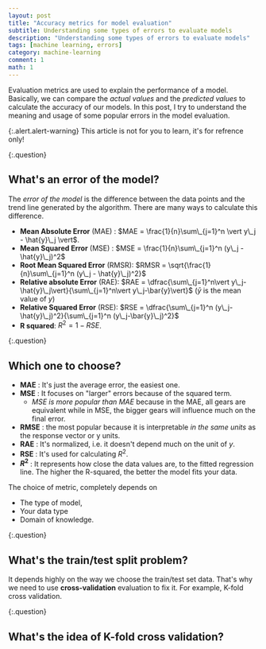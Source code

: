 ```yaml
---
layout: post
title: "Accuracy metrics for model evaluation"
subtitle: Understanding some types of errors to evaluate models
description: "Understanding some types of errors to evaluate models"
tags: [machine learning, errors]
category: machine-learning
comment: 1
math: 1
---
```


Evaluation metrics are used to explain the performance of a model. Basically, we can compare the *actual values* and the *predicted values* to calculate the accuracy of our models. In this post, I try to understand the meaning and usage of some popular errors in the model evaluation.

{:.alert.alert-warning}
This article is not for you to learn, it's for refrence only!

{:.question}
## What's an error of the model?

The *error of the model* is the difference between the data points and the trend line generated by the algorithm. There are many ways to calculate this difference.

- **Mean Absolute Error** (MAE) : $MAE = \frac{1}{n}\sum\_{j=1}^n \vert y\_j - \hat{y}\_j \vert$.
- **Mean Squared Error** (MSE) : $MSE = \frac{1}{n}\sum\_{j=1}^n (y\_j - \hat{y}\_j)^2$
- **Root Mean Squared Error** (RMSR): $RMSR = \sqrt{\frac{1}{n}\sum\_{j=1}^n (y\_j - \hat{y}\_j)^2}$
- **Relative absolute Error** (RAE): $RAE = \dfrac{\sum\_{j=1}^n\vert y\_j-\hat{y}\_j\vert}{\sum\_{j=1}^n\vert y\_j-\bar{y}\vert}$ ($\bar{y}$ is the mean value of $y$)
- **Relative Squared Error** (RSE): $RSE = \dfrac{\sum\_{j=1}^n (y\_j-\hat{y}\_j)^2}{\sum\_{j=1}^n (y\_j-\bar{y}\_j)^2}$
- **R squared**: $R^2 = 1 - RSE$.

{:.question}
## Which one to choose?

- **MAE** : It's just the average error, the easiest one.
- **MSE** : It focuses on "larger" errors because of the squared term.
	- *MSE is more popular than MAE* because in the MAE, all gears are equivalent while in MSE, the bigger gears will influence much on the final error.
- **RMSE** : the most popular because it is interpretable *in the same units* as the response vector or y units.
- **RAE** : It's normalized, i.e. it doesn't depend much on the unit of $y$.
- **RSE** : It's used for calculating $R^2$.
- **$R^2$** : It represents how close the data values are, to the fitted regression line. The higher the R-squared, the better the model fits your data.

The choice of metric, completely depends on 

- The type of model, 
- Your data type
- Domain of knowledge.

{:.question}
## What's the train/test split problem?

It depends highly on the way we choose the train/test set data. That's why we need to use **cross-validation** evaluation to fix it. For example, K-fold cross validation.

{:.question}
## What's the idea of K-fold cross validation?

